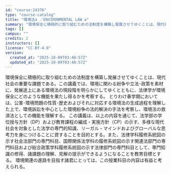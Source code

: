 ```yaml
---
id: "course:24376"
type: "course-catalog"
title: "環境法a ／ENVIRONMENTAL LAW a"
summary: "環境保全に積極的に取り組むための法制度を構築し発展させてゆくことは、現代社会の重要な課題である。この講義では、環境に関わる紛争や立法･政策を素材に、発展途上にある環境法の現段階を明らかにしてゆくとともに、法律学が環境保全にどのような機能を果…"
tags: []
campus: ""
credits: 2
instructors: []
license: "CC-BY-4.0"
version:
  created_at: "2025-10-09T03:48:57Z"
  updated_at: "2025-10-09T03:48:57Z"
---
```

環境保全に積極的に取り組むための法制度を構築し発展させてゆくことは、現代社会の重要な課題である。この講義では、環境に関わる紛争や立法･政策を素材に、発展途上にある環境法の現段階を明らかにしてゆくとともに、法律学が環境保全にどのような機能を果たし得るかを考察する。 とりわけ春学期においては、公害･環境問題の性質･歴史およびそれに対応する環境法の生成過程を理解した上で、環境訴訟を中心とした環境紛争の法的解決の手法を考察し、環境法の救済法としての機能を理解する。 この講義は、以上の内容を通じて、法学部の学位授与方針（DP）および教育課程の編成・実施方針（CP）の示す、多様な現代社会を対象とした法学の専門的知識、リーガル・マインドおよびグローバルな思考力を身につけることに資することを目的とする。また、法律学科履修系統図の示す社会法部門の専門科目、国際関係法学科の履修系統図の示す関連法部門の専門科目および総合政策学科履修系統図の示す法律部門の専門科目として、専門知識の修得、諸課題の理解、見解の提示ができるようになることを教育目標とする。 環境関連の進路を目指す諸君にとっては、この授業科目の内容は有益と考えられる。
